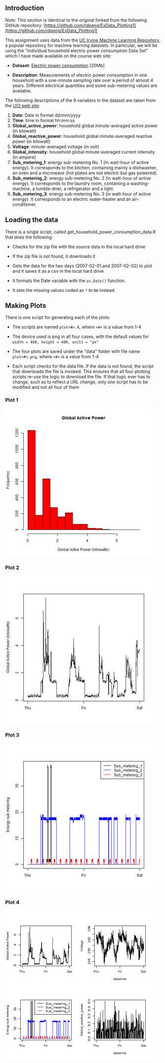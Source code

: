 ## Introduction

*Note:* This section is identical to the original forked from the following GitHub repository:
[https://github.com/rdpeng/ExData_Plotting1](https://github.com/rdpeng/ExData_Plotting1)


This assignment uses data from
the <a href="http://archive.ics.uci.edu/ml/">UC Irvine Machine
Learning Repository</a>, a popular repository for machine learning
datasets. In particular, we will be using the "Individual household
electric power consumption Data Set" which I have made available on
the course web site:


* <b>Dataset</b>: <a href="https://d396qusza40orc.cloudfront.net/exdata%2Fdata%2Fhousehold_power_consumption.zip">Electric power consumption</a> [20Mb]

* <b>Description</b>: Measurements of electric power consumption in
one household with a one-minute sampling rate over a period of almost
4 years. Different electrical quantities and some sub-metering values
are available.


The following descriptions of the 9 variables in the dataset are taken
from
the <a href="https://archive.ics.uci.edu/ml/datasets/Individual+household+electric+power+consumption">UCI
web site</a>:

<ol>
<li><b>Date</b>: Date in format dd/mm/yyyy </li>
<li><b>Time</b>: time in format hh:mm:ss </li>
<li><b>Global_active_power</b>: household global minute-averaged active power (in kilowatt) </li>
<li><b>Global_reactive_power</b>: household global minute-averaged reactive power (in kilowatt) </li>
<li><b>Voltage</b>: minute-averaged voltage (in volt) </li>
<li><b>Global_intensity</b>: household global minute-averaged current intensity (in ampere) </li>
<li><b>Sub_metering_1</b>: energy sub-metering No. 1 (in watt-hour of active energy). It corresponds to the kitchen, containing mainly a dishwasher, an oven and a microwave (hot plates are not electric but gas powered). </li>
<li><b>Sub_metering_2</b>: energy sub-metering No. 2 (in watt-hour of active energy). It corresponds to the laundry room, containing a washing-machine, a tumble-drier, a refrigerator and a light. </li>
<li><b>Sub_metering_3</b>: energy sub-metering No. 3 (in watt-hour of active energy). It corresponds to an electric water-heater and an air-conditioner.</li>
</ol>

## Loading the data

There is a single script, called get_household_power_consumption_data.R that does the following:

* Checks for the zip file with the source data in the local hard drive

* If the zip file is not found, it downloads it

* Gets the data for the two days (2007-02-01 and 2007-02-02) to plot and it saves it as a csv in the local hard drive


* It formats the Date variable with the `as.Date()` function.

* It sets the missing values coded as `?` to `NA` instead.


## Making Plots

There is one script for generating each of the plots:

* The scripts are named `plot<#>.R`, where `<#>` is a value from 1-4

* The device used is png in all four cases, with the default values for `width = 480, height = 480, units = "px"`

* The four plots are saved under the "data" folder with file name `plot<#>.png`, where `<#>` is a value from 1-4

* Each script checks for the data file.  If the data is not found, the script that downloads the file is invoked.  This ensures that all four plotting scripts re-use the logic to download the file.  If that logic ever has to change, such as to reflect a URL change, only one script has to be modified and not all four of them


### Plot 1


![plot of chunk plot1](data/plot1.png) 


### Plot 2

![plot of chunk plot2](data/plot2.png) 


### Plot 3

![plot of chunk plot3](data/plot3.png) 


### Plot 4

![plot of chunk plot4](data/plot4.png) 

